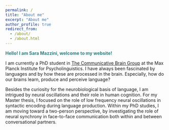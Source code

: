 ```yaml
---
permalink: /
title: "About me"
excerpt: "About me"
author_profile: true
redirect_from: 
  - /about/
  - /about.html
---
```


<span style="color: #307D7E"> **Hello! I am Sara Mazzini, welcome to my website!** </span>  

I am currently a PhD student in  [The Communicative Brain Group](https://www.mpi.nl/department/communicative-brain/21) at the Max Planck Institute for Psycholinguistics. I have always been fascinated by languages and by how these are processed in the brain. Especially, how do our brains learn, produce and perceive language?  

Besides the curiosity for the neurobiological basis of language, I am intrigued by neural oscillations and their role in human cognition. For my Master thesis, I focused on the role of low frequency neural oscillations in syntactic encoding during language production. Within my PhD studies, I am moving toward a two-person perspective, by investigating the role of neural synchrony in face-to-face communication both within and between conversational partners. 
